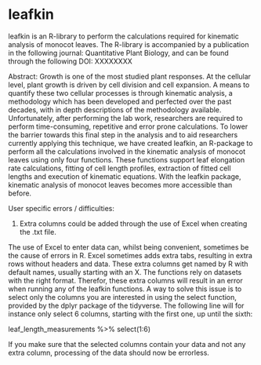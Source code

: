 # leafkin
leafkin is an R-library to perform the calculations required for kinematic analysis of monocot leaves. The R-library is accompanied by a publication in the following journal: Quantitative Plant Biology, and can be found through the following DOI: XXXXXXXX

Abstract:
Growth is one of the most studied plant responses. At the cellular level, plant growth is driven by cell division and cell expansion. A means to quantify these two cellular processes is through kinematic analysis, a methodology which has been developed and perfected over the past decades, with in depth descriptions of the methodology available. Unfortunately, after performing the lab work, researchers are required to perform time-consuming, repetitive and error prone calculations. To lower the barrier towards this final step in the analysis and to aid researchers currently applying this technique, we have created leafkin, an R-package to perform all the calculations involved in the kinematic analysis of monocot leaves using only four functions. These functions support leaf elongation rate calculations, fitting of cell length profiles, extraction of fitted cell lengths and execution of kinematic equations. With the leafkin package, kinematic analysis of monocot leaves becomes more accessible than before.

User specific errors / difficulties:
1. Extra columns could be added through the use of Excel when creating the .txt file.

The use of Excel to enter data can, whilst being convenient, sometimes be the cause of errors in R. Excel sometimes adds extra tabs, resulting in extra rows without headers and data. These extra columns get named by R with default names, usually starting with an X. The functions rely on datasets with the right format. Therefor, these extra columns will result in an error when running any of the leafkin functions. A way to solve this issue is to select only the columns you are interested in using the select function, provided by the dplyr package of the tidyverse. The following line will for instance only select 6 columns, starting with the first one, up until the sixth:

leaf_length_measurements %>% select(1:6)

If you make sure that the selected columns contain your data and not any extra column, processing of the data should now be errorless. 
